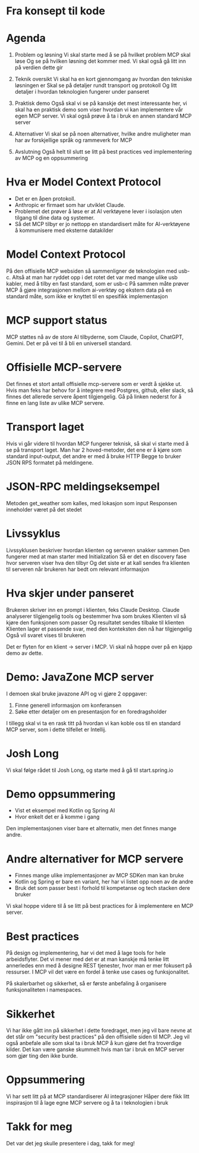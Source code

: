 # Fra konsept til kode


# Agenda

1. Problem og løsning
Vi skal starte med å se på hvilket problem MCP skal løse
Og se på hvilken løsning det kommer med.
Vi skal også gå litt inn på verdien dette gir

2. Teknik oversikt
Vi skal ha en kort gjennomgang av hvordan den tekniske løsningen er
Skal se på detaljer rundt transport og protokoll
Og litt detaljer i hvordan teknologien fungerer under panseret

3. Praktisk demo
Også skal vi se på kanskje det mest interessante her, vi skal ha en praktisk demo som viser hvordan vi kan implementere vår egen MCP server.
Vi skal også prøve å ta i bruk en annen standard MCP server

4. Alternativer
Vi skal se på noen alternativer, hvilke andre muligheter man har av forskjellige språk og rammeverk for MCP

5. Avslutning
Også helt til slutt se litt på best practices ved implementering av MCP og en oppsummering


# Hva er Model Context Protocol
- Det er en åpen protokoll.
- Anthropic er firmaet som har utviklet Claude.
- Problemet det prøver å løse er at AI verktøyene lever i isolasjon uten tilgang til dine data og systemer.
- Så det MCP tilbyr er jo nettopp en standardisert måte for AI-verktøyene å kommunisere med eksterne datakilder


# Model Context Protocol
På den offisielle MCP websiden så sammenligner de teknologien med usb-c.
Altså at man har ryddet opp i det rotet det var med mange ulike usb kabler, med å tilby en fast standard, som er usb-c
På sammen måte prøver MCP å gjøre integrasjonen mellom ai-verktøy og ekstern data på en standard måte, som ikke er knyttet til en spesifikk implementasjon


# MCP support status
MCP støttes nå av de store AI tilbyderne, som Claude, Copilot, ChatGPT, Gemini.
Det er på vei til å bli en universell standard.


# Offisielle MCP-servere
Det finnes et stort antall offisielle mcp-servere som er verdt å sjekke ut.
Hvis man feks har behov for å integrere med Postgres, github, eller slack, så finnes det allerede servere åpent tilgjengelig.
Gå på linken nederst for å finne en lang liste av ulike MCP servere.


# Transport laget
Hvis vi går videre til hvordan MCP fungerer teknisk, så skal vi starte med å se på transport laget.
Man har 2 hoved-metoder, det ene er å kjøre som standard input-output, det andre er med å bruke HTTP
Begge to bruker JSON RPS formatet på meldingene.

# JSON-RPC meldingseksempel
Metoden get_weather som kalles, med lokasjon som input
Responsen inneholder været på det stedet


# Livssyklus
Livssyklusen beskriver hvordan klienten og serveren snakker sammen
Den fungerer med at man starter med Initialization
Så er det en discovery fase hvor serveren viser hva den tilbyr
Og det siste er at kall sendes fra klienten til serveren når brukeren har bedt om relevant informasjon


# Hva skjer under panseret
Brukeren skriver inn en prompt i klienten, feks Claude Desktop.
Claude analyserer tilgjengelig tools og bestemmer hva som brukes
Klienten vil så kjøre den funksjonen som passer
Og resultatet sendes tilbake til klienten
Klienten lager et passende svar, med den konteksten den nå har tilgjengelig
Også vil svaret vises til brukeren

Det er flyten for en klient -> server i MCP.
Vi skal nå hoppe over på en kjapp demo av dette.


# Demo: JavaZone MCP server
I demoen skal bruke javazone API og vi gjøre 2 oppgaver:
1. Finne generell informasjon om konferansen
2. Søke etter detaljer om en presentasjon for en foredragsholder

I tillegg skal vi ta en rask titt på hvordan vi kan koble oss til en standard MCP server, som i dette tilfellet er Intellij.


# Josh Long
Vi skal følge rådet til Josh Long, og starte med å gå til start.spring.io


# Demo oppsummering
- Vist et eksempel med Kotlin og Spring AI
- Hvor enkelt det er å komme i gang

Den implementasjonen viser bare et alternativ, men det finnes mange andre.


# Andre alternativer for MCP servere
- Finnes mange ulike implementasjoner av MCP SDKen man kan bruke
- Kotlin og Spring er bare en variant, her har vi listet opp noen av de andre
- Bruk det som passer best i forhold til kompetanse og tech stacken dere bruker

Vi skal hoppe videre til å se litt på best practices for å implementere en MCP server.

# Best practices
På design og implementering, har vi det med å lage tools for hele arbeidsflyter.
Det vi mener med det er at man kanskje må tenke litt annerledes enn med å designe REST tjenester, hvor man er mer fokusert på ressurser.
I MCP vil det være en fordel å tenke use cases og funksjonalitet.

På skalerbarhet og sikkerhet, så er første anbefaling å organisere funksjonaliteten i namespaces.


# Sikkerhet
Vi har ikke gått inn på sikkerhet i dette foredraget, men jeg vil bare nevne at det står om "security best practices" på den offisielle siden til MCP.
Jeg vil også anbefale alle som skal ta i bruk MCP å kun gjøre det fra troverdige kilder. Det kan være ganske skummelt hvis man tar i bruk en MCP server som gjør ting den ikke burde.

# Oppsummering
Vi har sett litt på at MCP standardiserer AI integrasjoner
Håper dere fikk litt inspirasjon til å lage egne MCP servere og å ta i teknologien i bruk

# Takk for meg
Det var det jeg skulle presentere i dag, takk for meg!